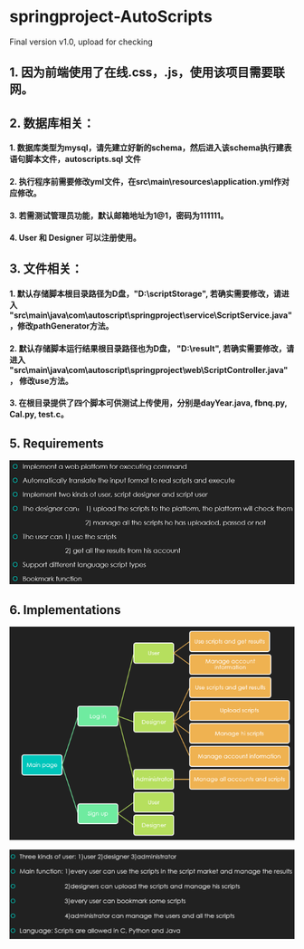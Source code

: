 # springproject-AutoScripts
Final version v1.0, upload for checking

## 1. 因为前端使用了在线.css，.js，使用该项目需要联网。

## 2. 数据库相关：

#### 1. 数据库类型为mysql，请先建立好新的schema，然后进入该schema执行建表语句脚本文件，autoscripts.sql 文件

#### 2. 执行程序前需要修改yml文件，在src\main\resources\application.yml作对应修改。

#### 3. 若需测试管理员功能，默认邮箱地址为1@1，密码为111111。

#### 4. User 和 Designer 可以注册使用。

## 3. 文件相关：

#### 1. 默认存储脚本根目录路径为D盘，"D:\scriptStorage", 若确实需要修改，请进入 "src\main\java\com\autoscript\springproject\service\ScriptService.java"，修改pathGenerator方法。

#### 2. 默认存储脚本运行结果根目录路径也为D盘， "D:\result", 若确实需要修改，请进入 "src\main\java\com\autoscript\springproject\web\ScriptController.java"， 修改use方法。

#### 3. 在根目录提供了四个脚本可供测试上传使用，分别是dayYear.java, fbnq.py, Cal.py, test.c。

## 5. Requirements
![Fig.1 Requirements](./picture/requirements.png)

## 6. Implementations
![Fig.2 Implementations_1](./picture/implements_1.png)

![Fig.3 Implementations_2](./picture/implements_2.png)
